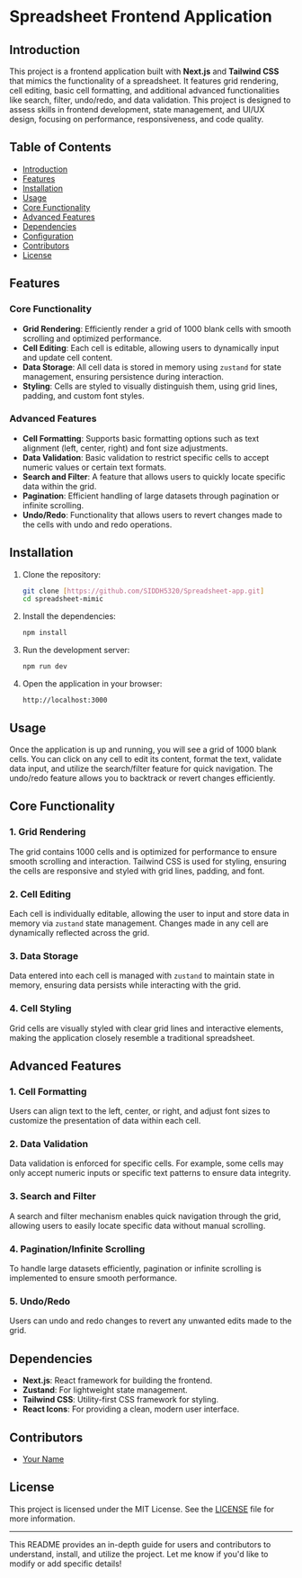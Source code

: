 
# Spreadsheet  Frontend Application

## Introduction
This project is a frontend application built with **Next.js** and **Tailwind CSS** that mimics the functionality of a spreadsheet. It features grid rendering, cell editing, basic cell formatting, and additional advanced functionalities like search, filter, undo/redo, and data validation. This project is designed to assess skills in frontend development, state management, and UI/UX design, focusing on performance, responsiveness, and code quality.

## Table of Contents
- [Introduction](#introduction)
- [Features](#features)
- [Installation](#installation)
- [Usage](#usage)
- [Core Functionality](#core-functionality)
- [Advanced Features](#advanced-features)
- [Dependencies](#dependencies)
- [Configuration](#configuration)
- [Contributors](#contributors)
- [License](#license)

## Features

### Core Functionality
- **Grid Rendering**: Efficiently render a grid of 1000 blank cells with smooth scrolling and optimized performance.
- **Cell Editing**: Each cell is editable, allowing users to dynamically input and update cell content.
- **Data Storage**: All cell data is stored in memory using `zustand` for state management, ensuring persistence during interaction.
- **Styling**: Cells are styled to visually distinguish them, using grid lines, padding, and custom font styles.

### Advanced Features
- **Cell Formatting**: Supports basic formatting options such as text alignment (left, center, right) and font size adjustments.
- **Data Validation**: Basic validation to restrict specific cells to accept numeric values or certain text formats.
- **Search and Filter**: A feature that allows users to quickly locate specific data within the grid.
- **Pagination**: Efficient handling of large datasets through pagination or infinite scrolling.
- **Undo/Redo**: Functionality that allows users to revert changes made to the cells with undo and redo operations.

## Installation

1. Clone the repository:
    ```bash
    git clone [https://github.com/SIDDH5320/Spreadsheet-app.git]
    cd spreadsheet-mimic
    ```

2. Install the dependencies:
    ```bash
    npm install
    ```

3. Run the development server:
    ```bash
    npm run dev
    ```

4. Open the application in your browser:
    ```
    http://localhost:3000
    ```

## Usage
Once the application is up and running, you will see a grid of 1000 blank cells. You can click on any cell to edit its content, format the text, validate data input, and utilize the search/filter feature for quick navigation. The undo/redo feature allows you to backtrack or revert changes efficiently.

## Core Functionality

### 1. **Grid Rendering**
The grid contains 1000 cells and is optimized for performance to ensure smooth scrolling and interaction. Tailwind CSS is used for styling, ensuring the cells are responsive and styled with grid lines, padding, and font.

### 2. **Cell Editing**
Each cell is individually editable, allowing the user to input and store data in memory via `zustand` state management. Changes made in any cell are dynamically reflected across the grid.

### 3. **Data Storage**
Data entered into each cell is managed with `zustand` to maintain state in memory, ensuring data persists while interacting with the grid.

### 4. **Cell Styling**
Grid cells are visually styled with clear grid lines and interactive elements, making the application closely resemble a traditional spreadsheet.

## Advanced Features

### 1. **Cell Formatting**
Users can align text to the left, center, or right, and adjust font sizes to customize the presentation of data within each cell.

### 2. **Data Validation**
Data validation is enforced for specific cells. For example, some cells may only accept numeric inputs or specific text patterns to ensure data integrity.

### 3. **Search and Filter**
A search and filter mechanism enables quick navigation through the grid, allowing users to easily locate specific data without manual scrolling.

### 4. **Pagination/Infinite Scrolling**
To handle large datasets efficiently, pagination or infinite scrolling is implemented to ensure smooth performance.

### 5. **Undo/Redo**
Users can undo and redo changes to revert any unwanted edits made to the grid.

## Dependencies
- **Next.js**: React framework for building the frontend.
- **Zustand**: For lightweight state management.
- **Tailwind CSS**: Utility-first CSS framework for styling.
- **React Icons**: For providing a clean, modern user interface.



## Contributors
- [Your Name](https://github.com/SIDDH5320)

## License
This project is licensed under the MIT License. See the [LICENSE](LICENSE) file for more information.

---

This README provides an in-depth guide for users and contributors to understand, install, and utilize the project. Let me know if you'd like to modify or add specific details!
